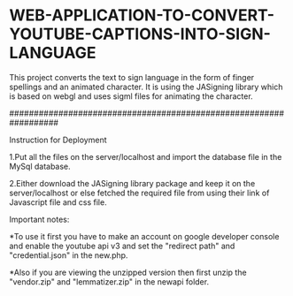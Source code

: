 # WEB-APPLICATION-TO-CONVERT-YOUTUBE-CAPTIONS-INTO-SIGN-LANGUAGE
This project converts the text to sign language in the form of finger spellings and an animated character. It is using the JASigning library which is based on webgl and uses sigml files for animating the character.


##################################################################

Instruction for Deployment

 
1.Put all the files on the  server/localhost and import the database file in the MySql database.
 
2.Either download the JASigning library package and keep it on the server/localhost or else fetched the required file from using their link of Javascript file and css file.


Important notes:

*To use it first you have to make an account on google developer console and enable the youtube api v3 and set the "redirect path" and "credential.json" in the new.php.

*Also if you are viewing the unzipped version then first unzip the "vendor.zip" and "lemmatizer.zip" in the newapi folder.
